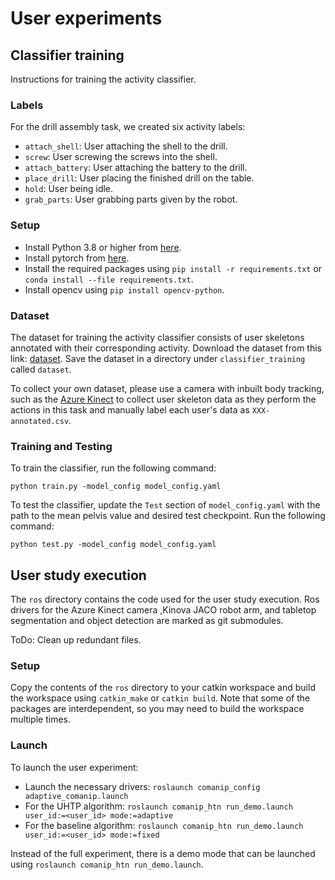 # User experiments

## Classifier training
Instructions for training the activity classifier.

### Labels
For the drill assembly task, we created six activity labels:
- `attach_shell`: User attaching the shell to the drill.
- `screw`: User screwing the screws into the shell.
- `attach_battery`: User attaching the battery to the drill.
- `place_drill`: User placing the finished drill on the table.
- `hold`: User being idle.
- `grab_parts`: User grabbing parts given by the robot.

### Setup
- Install Python 3.8 or higher from [here](https://www.python.org/downloads/).
- Install pytorch from [here](https://pytorch.org/get-started/locally/).
- Install the required packages using `pip install -r requirements.txt` or `conda install --file requirements.txt`.
- Install opencv using `pip install opencv-python`.

### Dataset
The dataset for training the activity classifier consists of user skeletons annotated with their corresponding activity. Download the dataset from this link: [dataset](https://www.dropbox.com/scl/fo/cqb8toktjnmidtg99fzmn/AFbFgfGcpfV1Q-L9kT6uG1Y?rlkey=0nnh24191bynga1azppoe20vj&st=iddt2vuk&dl=0). Save the dataset in a directory under `classifier_training` called `dataset`.

To collect your own dataset, please use a camera with inbuilt body tracking, such as the [Azure Kinect](https://github.com/microsoft/Azure_Kinect_ROS_Driver/blob/melodic/docs/usage.md) to collect user skeleton data as they perform the actions in this task and manually label each user's data as `XXX-annotated.csv`.

### Training and Testing
To train the classifier, run the following command:
```
python train.py -model_config model_config.yaml
```

To test the classifier, update the `Test` section of `model_config.yaml` with the path to the mean pelvis value and desired test checkpoint. Run the following command:
```
python test.py -model_config model_config.yaml
```

## User study execution
The `ros` directory contains the code used for the user study execution. Ros drivers for the Azure Kinect camera ,Kinova JACO robot arm, and tabletop segmentation and object detection are marked as git submodules.

ToDo: Clean up redundant files.

### Setup
Copy the contents of the `ros` directory to your catkin workspace and build the workspace using `catkin_make` or `catkin build`. Note that some of the packages are interdependent, so you may need to build the workspace multiple times. 

### Launch
To launch the user experiment:
- Launch the necessary drivers: `roslaunch comanip_config adaptive_comanip.launch`
- For the UHTP algorithm: `roslaunch comanip_htn run_demo.launch user_id:=<user_id> mode:=adaptive`
- For the baseline algorithm: `roslaunch comanip_htn run_demo.launch user_id:=<user_id> mode:=fixed`

Instead of the full experiment, there is a demo mode that can be launched using `roslaunch comanip_htn run_demo.launch`.
